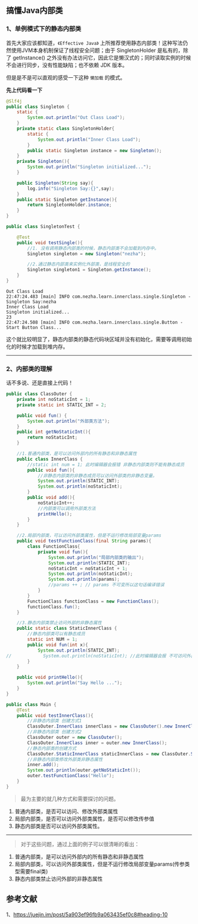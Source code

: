 
## 搞懂Java内部类

### 1、单例模式下的静态内部类

首先大家应该都知道，`《Effective Java》` 上所推荐使用静态内部类！这种写法仍然使用JVM本身机制保证了线程安全问题；由于 SingletonHolder 是私有的，除了 getInstance() 之外没有办法访问它，因此它是懒汉式的；同时读取实例的时候不会进行同步，没有性能缺陷；也不依赖 JDK 版本。

但是是不是可以直观的感受一下这种 `懒加载` 的模式。

**先上代码看一下**

```java
@Slf4j
public class Singleton {
    static {
        System.out.println("Out Class Load");
    }
    private static class SingletonHolder{
        static {
            System.out.println("Inner Class Load");
        }
        public static Singleton instance = new Singleton();
    }
    private Singleton(){
        System.out.println("Singleton initialized...");
    }

    public Singleton(String say){
        log.info("Singleton Say:{}",say);
    }
    public static Singleton getInstance(){
        return SingletonHolder.instance;
    }
}

public class SingletonTest {

    @Test
    public void testSingle(){
        //1. 没有调用静态内部类的时候，静态内部类不会加载到内存中。
        Singleton singleton = new Singleton("nezha");

        //2.通过静态内部类来实例化外部类，是线程安全的
        Singleton singleton1 = Singleton.getInstance();
    }
}
```

```text
Out Class Load
22:47:24.483 [main] INFO com.nezha.learn.innerclass.single.Singleton - Singleton Say:nezha
Inner Class Load
Singleton initialized...
23
22:47:24.508 [main] INFO com.nezha.learn.innerclass.single.Button - Start Button Class...
```

这个就比较明显了，静态内部类的静态代码块区域并没有初始化，需要等调用初始化的时候才加载到堆内存。

---

### 2、内部类的理解

话不多说、还是直接上代码！

```java
public class ClassOuter {
    private int noStaticInt = 1;
    private static int STATIC_INT = 2;

    public void fun() {
        System.out.println("外部类方法");
    }
    public int getNoStaticInt(){
        return noStaticInt;
    }

    //1.普通内部类，是可以访问外部内的所有静态和非静态属性
    public class InnerClass {
        //static int num = 1; 此时编辑器会报错 非静态内部类则不能有静态成员
        public void fun(){
            //非静态内部类的非静态成员可以访问外部类的非静态变量。
            System.out.println(STATIC_INT);
            System.out.println(noStaticInt);
        }
        public void add(){
            noStaticInt++;
            //内部类可以调用外部类方法
            printHello();
        }
    }

    //2.局部内部类，可以访问外部类属性，但是不运行修改局部变量params
    public void testFunctionClass(final String params){
        class FunctionClass{
            private void fun(){
                System.out.println("局部内部类的输出");
                System.out.println(STATIC_INT);
                noStaticInt = noStaticInt + 1;
                System.out.println(noStaticInt);
                System.out.println(params);
                //params ++ ; // params 不可变所以这句话编译错误
            }
        }
        FunctionClass functionClass = new FunctionClass();
        functionClass.fun();
    }

    //3.静态内部类禁止访问外部的非静态属性
    public static class StaticInnerClass {
        //静态内部类可以有静态成员
        static int NUM = 1;
        public void fun(int x){
            System.out.println(STATIC_INT);
//            System.out.println(noStaticInt); //此时编辑器会报 不可访问外部类的非静态变量错
        }
    }

    public void printHello(){
        System.out.println("Say Hello ...");
    }
}

public class Main {
    @Test
    public void testInnerClass(){
        //非静态内部类 创建方式1
        ClassOuter.InnerClass innerClass = new ClassOuter().new InnerClass();
        //非静态内部类 创建方式2
        ClassOuter outer = new ClassOuter();
        ClassOuter.InnerClass inner = outer.new InnerClass();
        //静态内部类的创建方式
        ClassOuter.StaticInnerClass staticInnerClass = new ClassOuter.StaticInnerClass();
        //非静态内部类修改外部类非静态属性
        inner.add();
        System.out.println(outer.getNoStaticInt());
        outer.testFunctionClass("Hello");
    }
}
```

> 最为主要的就几种方式和需要探讨的问题。

1. 普通内部类，是否可以访问、修改外部类属性
2. 局部内部类，是否可以访问外部类属性，是否可以修改传参值
3. 静态内部类是否可以访问外部类属性。

---

> 对于这些问题，通过上面的例子可以很清晰的看出：

1. 普通内部类，是可以访问外部内的所有静态和非静态属性
2. 局部内部类，可以访问外部类属性，但是不运行修改局部变量params(传参类型需要final类)
3. 静态内部类禁止访问外部的非静态属性


## 参考文献

1、https://juejin.im/post/5a903ef96fb9a063435ef0c8#heading-10